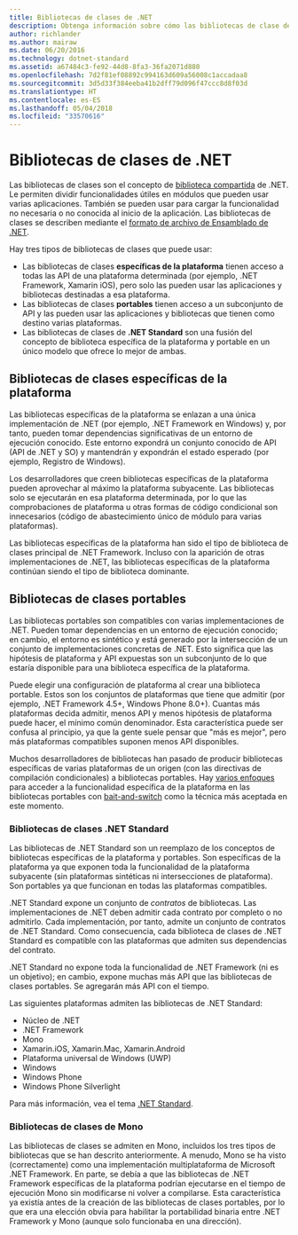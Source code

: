 ```yaml
---
title: Bibliotecas de clases de .NET
description: Obtenga información sobre cómo las bibliotecas de clase de .NET le permiten agrupar funcionalidades útiles en módulos que pueden usar varias aplicaciones.
author: richlander
ms.author: mairaw
ms.date: 06/20/2016
ms.technology: dotnet-standard
ms.assetid: a67484c3-fe92-44d8-8fa3-36fa2071d880
ms.openlocfilehash: 7d2f81ef08892c994163d609a56008c1accadaa8
ms.sourcegitcommit: 3d5d33f384eeba41b2dff79d096f47ccc8d8f03d
ms.translationtype: HT
ms.contentlocale: es-ES
ms.lasthandoff: 05/04/2018
ms.locfileid: "33570616"
---
```

# <a name="net-class-libraries"></a>Bibliotecas de clases de .NET

Las bibliotecas de clases son el concepto de [biblioteca compartida](https://en.wikipedia.org/wiki/Library_%28computing%29#Shared_libraries) de .NET. Le permiten dividir funcionalidades útiles en módulos que pueden usar varias aplicaciones. También se pueden usar para cargar la funcionalidad no necesaria o no conocida al inicio de la aplicación. Las bibliotecas de clases se describen mediante el [formato de archivo de Ensamblado de .NET](assembly-format.md).

Hay tres tipos de bibliotecas de clases que puede usar:

*   Las bibliotecas de clases **específicas de la plataforma** tienen acceso a todas las API de una plataforma determinada (por ejemplo, .NET Framework, Xamarin iOS), pero solo las pueden usar las aplicaciones y bibliotecas destinadas a esa plataforma.
*   Las bibliotecas de clases **portables** tienen acceso a un subconjunto de API y las pueden usar las aplicaciones y bibliotecas que tienen como destino varias plataformas.
*   Las bibliotecas de clases de **.NET Standard** son una fusión del concepto de biblioteca específica de la plataforma y portable en un único modelo que ofrece lo mejor de ambas.

## <a name="platform-specific-class-libraries"></a>Bibliotecas de clases específicas de la plataforma

Las bibliotecas específicas de la plataforma se enlazan a una única implementación de .NET (por ejemplo, .NET Framework en Windows) y, por tanto, pueden tomar dependencias significativas de un entorno de ejecución conocido. Este entorno expondrá un conjunto conocido de API (API de .NET y SO) y mantendrán y expondrán el estado esperado (por ejemplo, Registro de Windows).

Los desarrolladores que creen bibliotecas específicas de la plataforma pueden aprovechar al máximo la plataforma subyacente. Las bibliotecas solo se ejecutarán en esa plataforma determinada, por lo que las comprobaciones de plataforma u otras formas de código condicional son innecesarios (código de abastecimiento único de módulo para varias plataformas).

Las bibliotecas específicas de la plataforma han sido el tipo de biblioteca de clases principal de .NET Framework. Incluso con la aparición de otras implementaciones de .NET, las bibliotecas específicas de la plataforma continúan siendo el tipo de biblioteca dominante.

## <a name="portable-class-libraries"></a>Bibliotecas de clases portables

Las bibliotecas portables son compatibles con varias implementaciones de .NET. Pueden tomar dependencias en un entorno de ejecución conocido; en cambio, el entorno es sintético y está generado por la intersección de un conjunto de implementaciones concretas de .NET. Esto significa que las hipótesis de plataforma y API expuestas son un subconjunto de lo que estaría disponible para una biblioteca específica de la plataforma.

Puede elegir una configuración de plataforma al crear una biblioteca portable. Estos son los conjuntos de plataformas que tiene que admitir (por ejemplo, .NET Framework 4.5+, Windows Phone 8.0+). Cuantas más plataformas decida admitir, menos API y menos hipótesis de plataforma puede hacer, el mínimo común denominador. Esta característica puede ser confusa al principio, ya que la gente suele pensar que "más es mejor", pero más plataformas compatibles suponen menos API disponibles.

Muchos desarrolladores de bibliotecas han pasado de producir bibliotecas específicas de varias plataformas de un origen (con las directivas de compilación condicionales) a bibliotecas portables. Hay [varios enfoques](https://blog.stephencleary.com/2012/11/portable-class-library-enlightenment.html) para acceder a la funcionalidad específica de la plataforma en las bibliotecas portables con [bait-and-switch](https://log.paulbetts.org/the-bait-and-switch-pcl-trick/) como la técnica más aceptada en este momento.

### <a name="net-standard-class-libraries"></a>Bibliotecas de clases .NET Standard

Las bibliotecas de .NET Standard son un reemplazo de los conceptos de bibliotecas específicas de la plataforma y portables. Son específicas de la plataforma ya que exponen toda la funcionalidad de la plataforma subyacente (sin plataformas sintéticas ni intersecciones de plataforma). Son portables ya que funcionan en todas las plataformas compatibles.

.NET Standard expone un conjunto de _contratos_ de bibliotecas. Las implementaciones de .NET deben admitir cada contrato por completo o no admitirlo. Cada implementación, por tanto, admite un conjunto de contratos de .NET Standard. Como consecuencia, cada biblioteca de clases de .NET Standard es compatible con las plataformas que admiten sus dependencias del contrato.

.NET Standard no expone toda la funcionalidad de .NET Framework (ni es un objetivo); en cambio, expone muchas más API que las bibliotecas de clases portables. Se agregarán más API con el tiempo.

Las siguientes plataformas admiten las bibliotecas de .NET Standard:

* Núcleo de .NET
* .NET Framework
* Mono
* Xamarin.iOS, Xamarin.Mac, Xamarin.Android
* Plataforma universal de Windows (UWP)
* Windows
* Windows Phone
* Windows Phone Silverlight

Para más información, vea el tema [.NET Standard](net-standard.md).

### <a name="mono-class-libraries"></a>Bibliotecas de clases de Mono

Las bibliotecas de clases se admiten en Mono, incluidos los tres tipos de bibliotecas que se han descrito anteriormente. A menudo, Mono se ha visto (correctamente) como una implementación multiplataforma de Microsoft .NET Framework. En parte, se debía a que las bibliotecas de .NET Framework específicas de la plataforma podrían ejecutarse en el tiempo de ejecución Mono sin modificarse ni volver a compilarse. Esta característica ya existía antes de la creación de las bibliotecas de clases portables, por lo que era una elección obvia para habilitar la portabilidad binaria entre .NET Framework y Mono (aunque solo funcionaba en una dirección).
